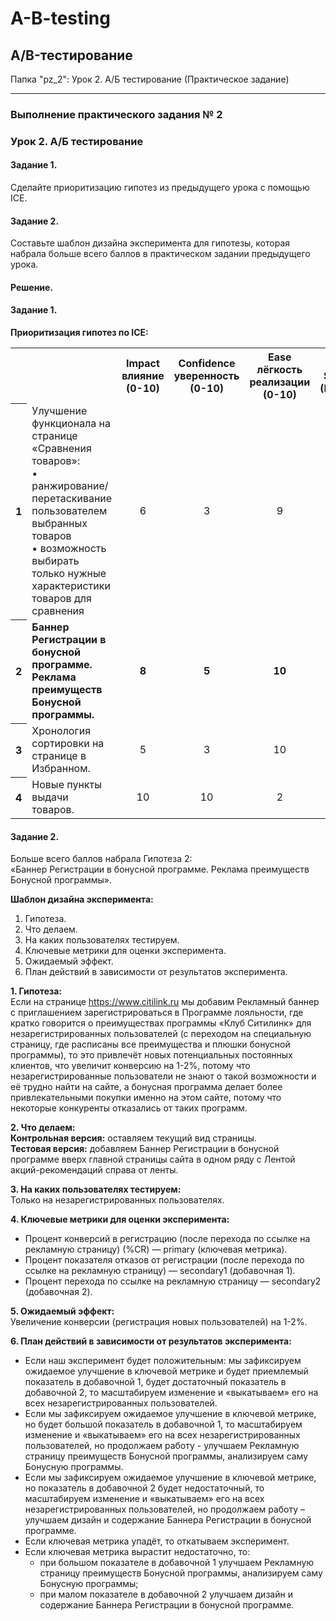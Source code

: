 # A-B-testing
## A/B-тестирование 

Папка "pz_2": Урок 2. А/Б тестирование (Практическое задание)
___________________________
### Выполнение практического задания № 2
### Урок 2. А/Б тестирование

#### Задание 1. 
Сделайте приоритизацию гипотез из предыдущего урока с помощью ICE.<br>

#### Задание 2.
Составьте шаблон дизайна эксперимента для гипотезы, которая набрала больше всего баллов в практическом задании предыдущего урока.<br>

#### Решение.

#### Задание 1. 
<b>Приоритизация гипотез по ICE:</b><br>
<table>
  <tr>
    <th></th>
    <th></th>
 	 	<th>Impact влияние<br>(0-10)</th>
    <th>Confidence уверенность<br>(0-10)</th>
    <th>Ease лёгкость реализации<br>(0-10)</th>
    <th>ICE Score<br>(IxCxE)</th>
  </tr>
  <tr>
    <th>1</th>
    <td>Улучшение функционала на странице «Сравнения товаров»:<br>
    • ранжирование/ перетаскивание пользователем выбранных товаров<br>
    • возможность выбирать только нужные характеристики товаров для сравнения</td>
    <td align="center">6</td>	
    <td align="center">3</td>	
    <td align="center">9</td>	
    <td align="center">162</td>
  </tr>
  <tr>
    <th>2</th>
    <td><b>Баннер Регистрации в бонусной программе.<br>
    Реклама преимуществ Бонусной программы.</b></td>	
    <td align="center"><b>8</b></td>	
    <td align="center"><b>5</b></td>	
    <td align="center"><b>10</b></td>	
    <td align="center"><b>400</b></td>
  </tr>
  <tr>
    <th>3</th>
    <td>Хронология сортировки на странице в Избранном.</td>	
    <td align="center">5</td>	
    <td align="center">3</td>	
    <td align="center">10</td>	
    <td align="center">150</td>
  </tr>
  <tr>
    <th>4</th>
    <td>Новые пункты выдачи товаров.</td>	
    <td align="center">10</td>
    <td align="center">10</td>
    <td align="center">2</td>
    <td align="center">200</td>
  </tr>
</table>

#### Задание 2.
Больше всего баллов набрала Гипотеза 2:<br>
«Баннер Регистрации в бонусной программе. Реклама преимуществ Бонусной программы».<br>

<b>Шаблон дизайна эксперимента:</b>
1.	Гипотеза.
2.	Что делаем.
3.	На каких пользователях тестируем.
4.	Ключевые метрики для оценки эксперимента.
5.	Ожидаемый эффект.
6.	План действий в зависимости от результатов эксперимента.

<b>1. Гипотеза:</b><br>
Если на странице https://www.citilink.ru мы добавим Рекламный баннер с приглашением зарегистрироваться в Программе лояльности, где кратко говорится о преимуществах программы «Клуб Ситилинк» для незарегистрированных пользователей (с переходом на специальную страницу, где расписаны все преимущества и плюшки бонусной программы), то это привлечёт новых потенциальных постоянных клиентов, что увеличит конверсию на 1-2%, потому что незарегистрированные пользователи не знают о такой возможности и её трудно найти на сайте, а бонусная программа делает более привлекательными покупки именно на этом сайте, потому что некоторые конкуренты отказались от таких программ.

<b>2. Что делаем:</b><br>
**Контрольная версия:** оставляем текущий вид страницы.<br>
**Тестовая версия:** добавляем Баннер Регистрации в бонусной программе вверх главной страницы сайта в одном ряду с Лентой акций-рекомендаций справа от ленты.

<b>3. На каких пользователях тестируем:</b><br>
Только на незарегистрированных пользователях.

<b>4. Ключевые метрики для оценки эксперимента:</b><br>
*	Процент конверсий в регистрацию (после перехода по ссылке на рекламную страницу) (%CR) — primary (ключевая метрика).
*	Процент показателя отказов от регистрации (после перехода по ссылке на рекламную страницу) — secondary1 (добавочная 1).
*	Процент перехода по ссылке на рекламную страницу — secondary2 (добавочная 2).

<b>5. Ожидаемый эффект:</b><br>
Увеличение конверсии (регистрация новых пользователей) на 1-2%.

<b>6. План действий в зависимости от результатов эксперимента:</b><br>
*	Если наш эксперимент будет положительным: мы зафиксируем ожидаемое улучшение в ключевой метрике и будет приемлемый показатель в добавочной 1, будет достаточный показатель в добавочной 2, то масштабируем изменение и «выкатываем» его на всех незарегистрированных пользователей.
*	Если мы зафиксируем ожидаемое улучшение в ключевой метрике, но будет большой показатель в добавочной 1, то масштабируем изменение и «выкатываем» его на всех незарегистрированных пользователей, но продолжаем работу - улучшаем Рекламную страницу преимуществ Бонусной программы, анализируем саму Бонусную программы.
*	Если мы зафиксируем ожидаемое улучшение в ключевой метрике, но показатель в добавочной 2 будет недостаточный, то масштабируем изменение и «выкатываем» его на всех незарегистрированных пользователей, но продолжаем работу – улучшаем дизайн и содержание Баннера Регистрации в бонусной программе.
*	Если ключевая метрика упадёт, то откатываем эксперимент.
*	Если ключевая метрика вырастит недостаточно, то: 
    *	при большом показателе в добавочной 1 улучшаем Рекламную страницу преимуществ Бонусной программы, анализируем саму Бонусную программы;
    * при малом показателе в добавочной 2 улучшаем дизайн и содержание Баннера Регистрации в бонусной программе.
